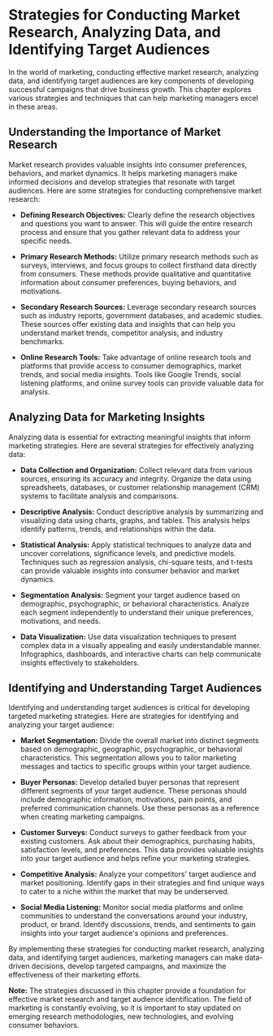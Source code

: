 Strategies for Conducting Market Research, Analyzing Data, and Identifying Target Audiences
====================================================================================================

In the world of marketing, conducting effective market research, analyzing data, and identifying target audiences are key components of developing successful campaigns that drive business growth. This chapter explores various strategies and techniques that can help marketing managers excel in these areas.

Understanding the Importance of Market Research
-----------------------------------------------

Market research provides valuable insights into consumer preferences, behaviors, and market dynamics. It helps marketing managers make informed decisions and develop strategies that resonate with target audiences. Here are some strategies for conducting comprehensive market research:

* **Defining Research Objectives:** Clearly define the research objectives and questions you want to answer. This will guide the entire research process and ensure that you gather relevant data to address your specific needs.

* **Primary Research Methods:** Utilize primary research methods such as surveys, interviews, and focus groups to collect firsthand data directly from consumers. These methods provide qualitative and quantitative information about consumer preferences, buying behaviors, and motivations.

* **Secondary Research Sources:** Leverage secondary research sources such as industry reports, government databases, and academic studies. These sources offer existing data and insights that can help you understand market trends, competitor analysis, and industry benchmarks.

* **Online Research Tools:** Take advantage of online research tools and platforms that provide access to consumer demographics, market trends, and social media insights. Tools like Google Trends, social listening platforms, and online survey tools can provide valuable data for analysis.

Analyzing Data for Marketing Insights
-------------------------------------

Analyzing data is essential for extracting meaningful insights that inform marketing strategies. Here are several strategies for effectively analyzing data:

* **Data Collection and Organization:** Collect relevant data from various sources, ensuring its accuracy and integrity. Organize the data using spreadsheets, databases, or customer relationship management (CRM) systems to facilitate analysis and comparisons.

* **Descriptive Analysis:** Conduct descriptive analysis by summarizing and visualizing data using charts, graphs, and tables. This analysis helps identify patterns, trends, and relationships within the data.

* **Statistical Analysis:** Apply statistical techniques to analyze data and uncover correlations, significance levels, and predictive models. Techniques such as regression analysis, chi-square tests, and t-tests can provide valuable insights into consumer behavior and market dynamics.

* **Segmentation Analysis:** Segment your target audience based on demographic, psychographic, or behavioral characteristics. Analyze each segment independently to understand their unique preferences, motivations, and needs.

* **Data Visualization:** Use data visualization techniques to present complex data in a visually appealing and easily understandable manner. Infographics, dashboards, and interactive charts can help communicate insights effectively to stakeholders.

Identifying and Understanding Target Audiences
----------------------------------------------

Identifying and understanding target audiences is critical for developing targeted marketing strategies. Here are strategies for identifying and analyzing your target audience:

* **Market Segmentation:** Divide the overall market into distinct segments based on demographic, geographic, psychographic, or behavioral characteristics. This segmentation allows you to tailor marketing messages and tactics to specific groups within your target audience.

* **Buyer Personas:** Develop detailed buyer personas that represent different segments of your target audience. These personas should include demographic information, motivations, pain points, and preferred communication channels. Use these personas as a reference when creating marketing campaigns.

* **Customer Surveys:** Conduct surveys to gather feedback from your existing customers. Ask about their demographics, purchasing habits, satisfaction levels, and preferences. This data provides valuable insights into your target audience and helps refine your marketing strategies.

* **Competitive Analysis:** Analyze your competitors' target audience and market positioning. Identify gaps in their strategies and find unique ways to cater to a niche within the market that may be underserved.

* **Social Media Listening:** Monitor social media platforms and online communities to understand the conversations around your industry, product, or brand. Identify discussions, trends, and sentiments to gain insights into your target audience's opinions and preferences.

By implementing these strategies for conducting market research, analyzing data, and identifying target audiences, marketing managers can make data-driven decisions, develop targeted campaigns, and maximize the effectiveness of their marketing efforts.

**Note:** The strategies discussed in this chapter provide a foundation for effective market research and target audience identification. The field of marketing is constantly evolving, so it is important to stay updated on emerging research methodologies, new technologies, and evolving consumer behaviors.
